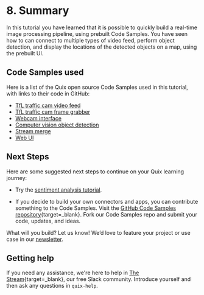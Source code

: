 # 8. Summary

In this tutorial you have learned that it is possible to quickly build a real-time image processing pipeline, using prebuilt Code Samples. You have seen how to can connect to multiple types of video feed, perform object detection, and display the locations of the detected objects on a map, using the prebuilt UI.

## Code Samples used

Here is a list of the Quix open source Code Samples used in this tutorial, with links to their code in GitHub:

* [TfL traffic cam video feed](https://github.com/quixio/quix-samples/tree/main/python/sources/TFL-Camera-Feed)
* [TfL traffic cam frame grabber](https://github.com/quixio/quix-samples/tree/main/python/transformations/TFL-Camera-Frame-Extraction)
* [Webcam interface](https://github.com/quixio/quix-samples/tree/main/applications/image-processing/webcam-input)
* [Computer vision object detection](https://github.com/quixio/quix-samples/tree/main/python/transformations/Image-processing-object-detection)
* [Stream merge](https://github.com/quixio/quix-samples/tree/develop/python/transformations/Stream-Merge)
* [Web UI](https://github.com/quixio/quix-samples/tree/main/nodejs/advanced/Image-Processing-UI)

## Next Steps

Here are some suggested next steps to continue on your Quix learning journey:

* Try the [sentiment analysis tutorial](../sentiment-analysis/index.md).

* If you decide to build your own connectors and apps, you can contribute something to the Code Samples. Visit the [GitHub Code Samples repository](https://github.com/quixio/quix-samples){target=_blank}. Fork our Code Samples repo and submit your code, updates, and ideas.

What will you build? Let us know! We’d love to feature your project or use case in our [newsletter](https://www.quix.io/community/).

## Getting help

If you need any assistance, we're here to help in [The Stream](https://join.slack.com/t/stream-processing/shared_invite/zt-13t2qa6ea-9jdiDBXbnE7aHMBOgMt~8g){target=_blank}, our free Slack community. Introduce yourself and then ask any questions in `quix-help`.
